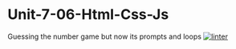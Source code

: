 # Unit-7-06-Html-Css-Js
Guessing the number game but now its prompts and loops 
[![linter](https://github.com/Oscale/Unit-7-06-Html-Css-Js/workflows/linter/badge.svg)](https://github.com/marketplace/actions/super-linter)
